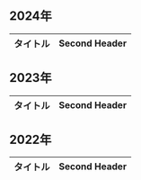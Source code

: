 ## 2024年

| タイトル  | Second Header |
| ------------- | ------------- |

## 2023年
| タイトル  | Second Header |
| ------------- | ------------- |

## 2022年
| タイトル  | Second Header |
| ------------- | ------------- |
